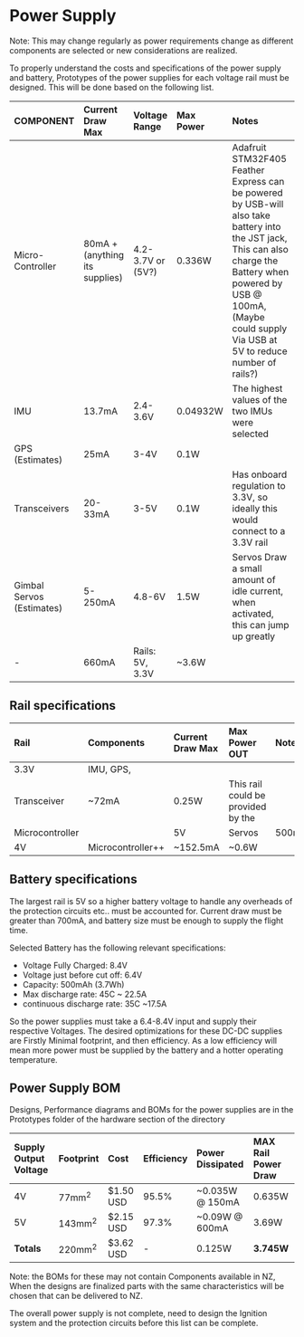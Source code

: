 # Power Supply

Note: This may change regularly as power requirements change as
different components are selected or new considerations are realized.

To properly understand the costs and specifications of the power supply
and battery, Prototypes of the power supplies for each voltage rail must
be designed. This will be done based on the following list.

| COMPONENT                 | Current Draw Max               | Voltage Range     | Max Power | Notes                                                                                                                                                                                                                          |
|:--------------------------|:-------------------------------|:------------------|:----------|:-------------------------------------------------------------------------------------------------------------------------------------------------------------------------------------------------------------------------------|
| Micro-Controller          | 80mA + (anything its supplies) | 4.2-3.7V or (5V?) | 0.336W    | Adafruit STM32F405 Feather Express can be powered by USB-will also take battery into the JST jack, This can also charge the Battery when powered by USB @ 100mA, (Maybe could supply Via USB at 5V to reduce number of rails?) |
| IMU                       | 13.7mA                         | 2.4-3.6V          | 0.04932W  | The highest values of the two IMUs were selected                                                                                                                                                                               |
| GPS (Estimates)           | 25mA                           | 3-4V              | 0.1W      |                                                                                                                                                                                                                                |
| Transceivers              | 20-33mA                        | 3-5V              | 0.1W      | Has onboard regulation to 3.3V, so ideally this would connect to a 3.3V rail                                                                                                                                                   |
| Gimbal Servos (Estimates) | 5-250mA                        | 4.8-6V            | 1.5W      | Servos Draw a small amount of idle current, when activated, this can jump up greatly                                                                                                                                           |
| -                         | 660mA                          | Rails: 5V, 3.3V   | ~3.6W     |                                                                                                                                                                                                                                |

## Rail specifications

| Rail            | Components        | Current Draw Max | Max Power OUT                      | Notes |    |    |
|:----------------|:------------------|:-----------------|:-----------------------------------|:------|:---|:---|
| 3.3V            | IMU, GPS,         |                  |                                    |       |    |    |
| Transceiver     | ~72mA             | 0.25W            | This rail could be provided by the |       |    |    |
| Microcontroller |                   | 5V               | Servos                             | 500mA | 3W |    |
| 4V              | Microcontroller++ | ~152.5mA         | ~0.6W                              |       |    |    |

## Battery specifications

The largest rail is 5V so a higher battery voltage to handle any
overheads of the protection circuits etc.. must be accounted for.
Current draw must be greater than 700mA, and battery size must be enough
to supply the flight time.

Selected Battery has the following relevant specifications:

- Voltage Fully Charged: 8.4V
- Voltage just before cut off: 6.4V
- Capacity: 500mAh (3.7Wh)
- Max discharge rate: 45C ~ 22.5A
- continuous discharge rate: 35C ~17.5A

So the power supplies must take a 6.4-8.4V input and supply their
respective Voltages. The desired optimizations for these DC-DC supplies
are Firstly Minimal footprint, and then efficiency. As a low efficiency
will mean more power must be supplied by the battery and a hotter
operating temperature.

## Power Supply BOM

Designs, Performance diagrams and BOMs for the power supplies are in
the Prototypes folder of the hardware section of the directory

| Supply Output Voltage | Footprint         | Cost      | Efficiency | Power Dissipated | MAX Rail Power Draw |
|:----------------------|:------------------|:----------|:-----------|:-----------------|:--------------------|
| 4V                    | 77mm<sup>2</sup>  | $1.50 USD | 95.5%      | ~0.035W @ 150mA  | 0.635W              |
| 5V                    | 143mm<sup>2</sup> | $2.15 USD | 97.3%      | ~0.09W @ 600mA   | 3.69W               |
| **Totals**            | 220mm<sup>2</sup> | $3.62 USD | -          | 0.125W           | **3.745W**          |

Note: the BOMs for these may not contain Components available in NZ,
When the designs are finalized parts with the same characteristics will
be chosen that can be delivered to NZ.

The overall power supply is not complete, need to design the Ignition
system and the protection circuits before this list can be complete.
